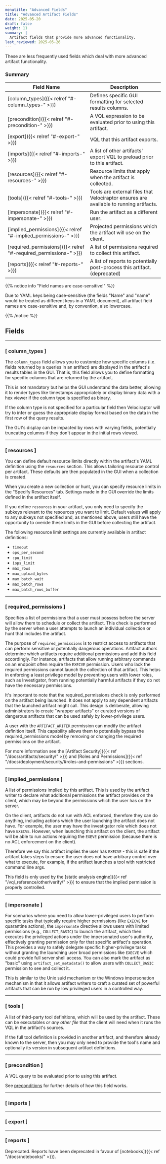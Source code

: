 ```yaml
---
menutitle: "Advanced Fields"
title: "Advanced Artifact Fields"
date: 2025-05-20
draft: false
weight: 11
summary: |
  Artifact fields that provide more advanced functionality.
last_reviewed: 2025-05-26
---
```


These are less frequently used fields which deal with more advanced artifact
functionality.

### Summary

| Field Name         | Description                               |
|--------------------|-------------------------------------------|
| [column_types]({{< relref "#-column_types-" >}}) | Defines specific GUI formatting for selected results columns. | No | sequence |
| [precondition]({{< relref "#-precondition-" >}}) | A VQL expression to be evaluated prior to using this artifact. |
| [export]({{< relref "#-export-" >}}) | VQL that this artifact exports. |
| [imports]({{< relref "#-imports-" >}}) | A list of other artifacts' export VQL to preload prior to this artifact. |
| [resources]({{< relref "#-resources-" >}}) | Resource limits that apply when the artifact is collected. |
| [tools]({{< relref "#-tools-" >}}) | Tools are external files that Velociraptor ensures are available to running artifacts. |
| [impersonate]({{< relref "#-impersonate-" >}}) | Run the artifact as a different user. |
| [implied_permissions]({{< relref "#-implied_permissions-" >}}) | Projected permissions which the artifact will use on the client. |
| [required_permissions]({{< relref "#-required_permissions-" >}}) | A list of permissions required to collect this artifact. |
| [reports]({{< relref "#-reports-" >}}) | A list of reports to potentially post-process this artifact. (deprecated) |

{{% notice info "Field names are case-sensitive!" %}}

Due to YAML keys being case-sensitive (the fields "Name" and "name" would be
treated as different keys in a YAML document), all artifact field names are
case-sensitive and, by convention, also lowercase.

{{% /notice %}}


## Fields



---

### [ column_types ]

The `column_types` field allows you to customize how specific columns (i.e.
fields returned by a queries in an artifact) are displayed in the artifact's
results tables in the GUI. That is, this field allows you to define formatting
for specific columns that are returned by the artifact.

This is not mandatory but helps the GUI understand the data better, allowing it
to render types like timestamps appropriately or display binary data with a hex
viewer if the column type is specified as binary.

If the column type is not specified for a particular field then Velociraptor
will try to infer or guess the appropriate display format based on the data
in the first row of the query results.

The GUI's display can be impacted by rows with varying fields, potentially
truncating columns if they don't appear in the initial rows viewed.

---

### [ resources ]

You can define default resource limits directly within the artifact's YAML
definition using the `resources` section. This allows tailoring resource control
per artifact. These defaults are then populated in the GUI when a collection is
created.

When you create a new collection or hunt, you can specify resource limits in the
"Specify Resources" tab. Settings made in the GUI override the limits defined in
the artifact itself.

If you define `resources` in your artifact, you only need to specify the subkeys
relevant to the resources you want to limit. Default values will apply to any
subkeys not specified and, as mentioned above, users still have the opportunity
to overide these limits in the GUI before collecting the artifact.

The following resource limit settings are currently available in artifact
definitions:

- `timeout`
- `ops_per_second`
- `cpu_limit`
- `iops_limit`
- `max_rows`
- `max_upload_bytes`
- `max_batch_wait`
- `max_batch_rows`
- `max_batch_rows_buffer`

---

### [ required_permissions ]

Specifies a list of permissions that a user must possess before the server will
allow them to schedule or collect the artifact. This check is performed by the
server when a user attempts to launch an individual collection or hunt that
includes the artifact.

The purpose of `required_permissions` is to restrict access to artifacts
that can perform sensitive or potentially dangerous operations. Artifact authors
determine which artifacts require additional permissions and add this field
accordingly. For instance, artifacts that allow running arbitrary commands on an
endpoint often require the `EXECVE` permission. Users who lack the required
permissions cannot launch the collection of that artifact. This helps in
enforcing a least privilege model by preventing users with lower roles, such as
Investigator, from running potentially harmful artifacts if they do not have the
necessary permissions.

It's important to note that the required_permissions check is only performed on
the artifact being launched. It does not apply to any dependent artifacts that
the launched artifact might call. This design is deliberate, allowing
administrators to create "wrapper artifacts" or curated versions of dangerous
artifacts that can be used safely by lower-privilege users.

A user with the `ARTIFACT_WRITER` permission can modify the artifact definition
itself. This capability allows them to potentially bypass the
required_permissions model by removing or changing the required permissions on
the artifact.

For more information see the
[Artifact Security]({{< ref "/docs/artifacts/security/" >}})
and
[Roles and Permissions]({{< ref "/docs/deployment/security/#roles-and-permissions" >}})
sections.

---

### [ implied_permissions ]

A list of permissions implied by this artifact. This is used by the artifact
writer to declare what additional permissions the artifact provides on the
client, which may be beyond the permissions which the user has on the server.

On the client, artifacts do not run with ACL enforced, therefore they can do
anything, including actions which the user launching the artifact does not have.
For example, the user may have the investigator role which does not have
`EXECVE`. However, when launching this artifact on the client, the artifact will
be able to run actions requiring the `EXEVE` permission (because there is no ACL
enforcement on the client).

Therefore we say this artifact implies the user has `EXECVE` - this is safe if the
artifact takes steps to ensure the user does not have arbitrary control over
what to execute, for example, if the artifact launches a tool with restricted
command line args.

This field is only used by the
[static analysis engine]({{< ref "/vql_reference/other/verify/" >}})
to ensure that the implied permission is properly controlled.

---

### [ impersonate ]

For scenarios where you need to allow lower-privileged users to perform specific
tasks that typically require higher permissions (like `EXECVE` for quarantine
actions), the `impersonate` directive allows users with limited permissions
(e.g., `COLLECT_BASIC`) to launch the artifact, which then executes the
privileged actions under the impersonated user's authority, effectively granting
permission only for that specific artifact's operation. This provides a way to
safely delegate specific higher-privilege tasks without granting the launching
user broad permissions like `EXECVE` which could provide full server shell
access. You can also mark the artifact as "basic" using
`artifact_set_metadata()` to allow users with `COLLECT_BASIC` permission to see
and collect it.

This is similar to the Unix suid mechanism or the Windows impersonation
mechanism in that it allows artifact writers to craft a curated set of powerful
artifacts that can be run by low privileged users in a controlled way.

---

### [ tools ]

A list of third-party tool definitions, which will be used by the artifact.
These can be executables _or any other file_ that the client will need when it
runs the VQL in the artifact's sources.

If the full tool definition is provided in another artifact, and therefore
already known to the server, then you may only need to provide the tool's name
and optionally its version in subsequent artifact definitions.



---

### [ precondition ]

A VQL query to be evaluated prior to using this artifact.

See [preconditions]() for further details of how this field works.

---

### [ imports ]

---

### [ export ]

---

### [ reports ]

Deprecated. Reports have been deprecated in favour of
[notebooks]({{< ref "/docs/notebooks/" >}}).
